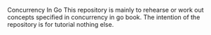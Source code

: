 Concurrency In Go
This repository is mainly to rehearse or work out concepts specified in concurrency in go book.
The intention of the repository is for tutorial nothing else.


